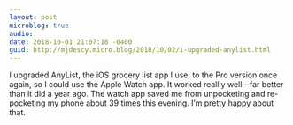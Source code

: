 ```yaml
---
layout: post
microblog: true
audio: 
date: 2018-10-01 21:07:18 -0400
guid: http://mjdescy.micro.blog/2018/10/02/i-upgraded-anylist.html
---
```

I upgraded AnyList, the iOS grocery list app I use, to the Pro version once again, so I could use the Apple Watch app. It worked reallly well—far better than it did a year ago. The watch app saved me from unpocketing and re-pocketing my phone about 39 times this evening. I’m pretty happy about that.
